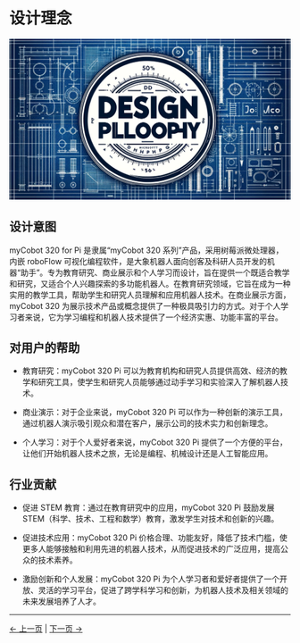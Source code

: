# 设计理念

![设计理念](../resources/1-ProductIntroduction/1.1设计理念.png)

## 设计意图

myCobot 320 for Pi 是隶属“myCobot 320 系列”产品，采用树莓派微处理器，内嵌 roboFlow 可视化编程软件，是大象机器人面向创客及科研人员开发的机器“助手”。专为教育研究、商业展示和个人学习而设计，旨在提供一个既适合教学和研究，又适合个人兴趣探索的多功能机器人。在教育研究领域，它旨在成为一种实用的教学工具，帮助学生和研究人员理解和应用机器人技术。在商业展示方面，myCobot 320 为展示技术产品或概念提供了一种极具吸引力的方式。对于个人学习者来说，它为学习编程和机器人技术提供了一个经济实惠、功能丰富的平台。

## 对用户的帮助

- 教育研究：myCobot 320 Pi 可以为教育机构和研究人员提供高效、经济的教学和研究工具，使学生和研究人员能够通过动手学习和实验深入了解机器人技术。

- 商业演示：对于企业来说，myCobot 320 Pi 可以作为一种创新的演示工具，通过机器人演示吸引观众和潜在客户，展示公司的技术实力和创新理念。

- 个人学习：对于个人爱好者来说，myCobot 320 Pi 提供了一个方便的平台，让他们开始机器人技术之旅，无论是编程、机械设计还是人工智能应用。

## 行业贡献

- 促进 STEM 教育：通过在教育研究中的应用，myCobot 320 Pi 鼓励发展 STEM（科学、技术、工程和数学）教育，激发学生对技术和创新的兴趣。

- 促进技术应用：myCobot 320 Pi 价格合理、功能友好，降低了技术门槛，使更多人能够接触和利用先进的机器人技术，从而促进技术的广泛应用，提高公众的技术素养。

- 激励创新和个人发展：myCobot 320 Pi 为个人学习者和爱好者提供了一个开放、灵活的学习平台，促进了跨学科学习和创新，为机器人技术及相关领域的未来发展培养了人才。

---

[← 上一页](../1-ProductIntroduction/README.md) | [下一页 →](../1-ProductIntroduction/1.2-适用人群.md)
